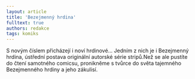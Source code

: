 ```yaml
---
layout: article
title: 'Bezejmenný hrdina'
fulltext: true
authors: redakce
tags: komiks
---
```


S novým číslem přicházejí i noví hrdinové…
Jedním z nich je i Bezejmenný hrdina,
ústřední postava originální autorské
série stripů.Než se ale pustíte do čtení
samotného comicsu, pronikněme s tvůrce
do světa tajemného Bezejmenného hrdiny
a jeho zákulisí.
